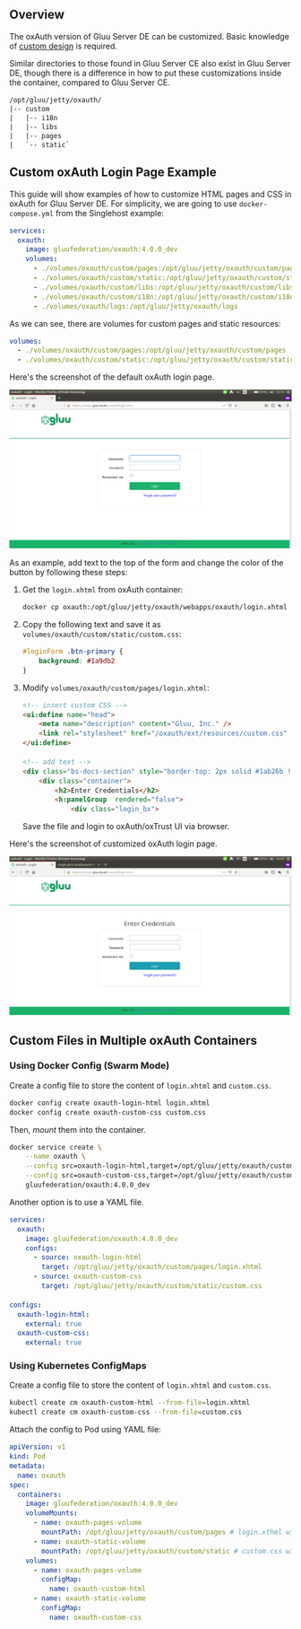 ## Overview

The oxAuth version of Gluu Server DE can be customized. Basic knowledge of [custom design](https://gluu.org/docs/ce/4.0.0/operation/custom-design/) is required.

Similar directories to those found in Gluu Server CE also exist in Gluu Server DE, though there is a difference in how to put these customizations inside the container, compared to Gluu Server CE.

```text
/opt/gluu/jetty/oxauth/
|-- custom
|   |-- i18n
|   |-- libs
|   |-- pages
|   `-- static`
```

## Custom oxAuth Login Page Example

This guide will show examples of how to customize HTML pages and CSS in oxAuth for Gluu Server DE.
For simplicity, we are going to use `docker-compose.yml` from the Singlehost example:

```yaml
services:
  oxauth:
    image: gluufederation/oxauth:4.0.0_dev
    volumes:
      - ./volumes/oxauth/custom/pages:/opt/gluu/jetty/oxauth/custom/pages
      - ./volumes/oxauth/custom/static:/opt/gluu/jetty/oxauth/custom/static
      - ./volumes/oxauth/custom/libs:/opt/gluu/jetty/oxauth/custom/libs
      - ./volumes/oxauth/custom/i18n:/opt/gluu/jetty/oxauth/custom/i18n
      - ./volumes/oxauth/logs:/opt/gluu/jetty/oxauth/logs
```

As we can see, there are volumes for custom pages and static resources:

```yaml
volumes:
  - ./volumes/oxauth/custom/pages:/opt/gluu/jetty/oxauth/custom/pages
  - ./volumes/oxauth/custom/static:/opt/gluu/jetty/oxauth/custom/static
```

Here's the screenshot of the default oxAuth login page.

![Screenshot](../img/oxauth-default-login.png)

As an example, add text to the top of the form and change the color of the button by following these steps:

1.  Get the `login.xhtml` from oxAuth container:

    ```sh
    docker cp oxauth:/opt/gluu/jetty/oxauth/webapps/oxauth/login.xhtml volumes/oxauth/custom/pages/login.xhtml
    ```

1.  Copy the following text and save it as `volumes/oxauth/custom/static/custom.css`:

    ```css
    #loginForm .btn-primary {
        background: #1a9db2
    }
    ```

1.  Modify `volumes/oxauth/custom/pages/login.xhtml`:

    ```html
    <!-- insert custom CSS -->
    <ui:define name="head">
        <meta name="description" content="Gluu, Inc." />
        <link rel="stylesheet" href="/oxauth/ext/resources/custom.css" type="text/css" />
    </ui:define>

    <!-- add text -->
    <div class="bs-docs-section" style="border-top: 2px solid #1ab26b !important;">
        <div class="container">
            <h2>Enter Credentials</h2>
            <h:panelGroup  rendered="false">
                <div class="login_bx">
    ```

    Save the file and login to oxAuth/oxTrust UI via browser.

Here's the screenshot of customized oxAuth login page.

![Screenshot](../img/oxauth-custom-login.png)

## Custom Files in Multiple oxAuth Containers

### Using Docker Config (Swarm Mode)

Create a config file to store the content of `login.xhtml` and `custom.css`.

```sh
docker config create oxauth-login-html login.xhtml
docker config create oxauth-custom-css custom.css
```

Then, _mount_ them into the container.

```sh
docker service create \
    --name oxauth \
    --config src=oxauth-login-html,target=/opt/gluu/jetty/oxauth/custom/pages/login.xhtml \
    --config src=oxauth-custom-css,target=/opt/gluu/jetty/oxauth/custom/static/custom.css \
    gluufederation/oxauth:4.0.0_dev
```

Another option is to use a YAML file.

```yaml
services:
  oxauth:
    image: gluufederation/oxauth:4.0.0_dev
    configs:
      - source: oxauth-login-html
        target: /opt/gluu/jetty/oxauth/custom/pages/login.xhtml
      - source: oxauth-custom-css
        target: /opt/gluu/jetty/oxauth/custom/static/custom.css

configs:
  oxauth-login-html:
    external: true
  oxauth-custom-css:
    external: true
```

### Using Kubernetes ConfigMaps

Create a config file to store the content of `login.xhtml` and `custom.css`.

```sh
kubectl create cm oxauth-custom-html --from-file=login.xhtml
kubectl create cm oxauth-custom-css --from-file=custom.css
```

Attach the config to Pod using YAML file:

```yaml
apiVersion: v1
kind: Pod
metadata:
  name: oxauth
spec:
  containers:
    image: gluufederation/oxauth:4.0.0_dev
    volumeMounts:
      - name: oxauth-pages-volume
        mountPath: /opt/gluu/jetty/oxauth/custom/pages # login.xthml will be mounted under this directory
      - name: oxauth-static-volume
        mountPath: /opt/gluu/jetty/oxauth/custom/static # custom.css will be mounted under this directory
    volumes:
      - name: oxauth-pages-volume
        configMap:
          name: oxauth-custom-html
      - name: oxauth-static-volume
        configMap:
          name: oxauth-custom-css
```
